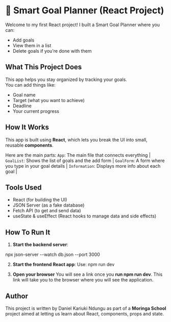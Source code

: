 # 🧠 Smart Goal Planner (React Project)

Welcome to my first React project! I built a Smart Goal Planner where you can:

- Add goals
-  View them in a list
-  Delete goals if you're done with them


##  What This Project Does

This app helps you stay organized by tracking your goals.  
You can add things like:

- Goal name
- Target (what you want to achieve)
- Deadline
- Your current progress


##  How It Works

This app is built using **React**, which lets you break the UI into small, reusable **components**.

Here are the main parts:
`App`: The main file that connects everything |
 `GoalList`: Shows the list of goals and the add form |
 `GoalForm`: A form where you type in your goal details |
 `Information`: Displays more info about each goal |

##  Tools Used

- React (for building the UI)
- JSON Server (as a fake database)
- Fetch API (to get and send data)
- useState & useEffect (React hooks to manage data and side effects)



##  How To Run It

1. **Start the backend server**:

npx json-server --watch db.json --port 3000

2. **Start the frontend React app**:
   Use: npm run dev
   
4. **Open your browser**
    You will see a link once you **run npm run dev**. This link will take you to the browser where you will see the application.


## Author
This project is written by Daniel Kariuki Ndungu as part of a **Moringa School** project aimed at letting us learn about React, components, props and state.
